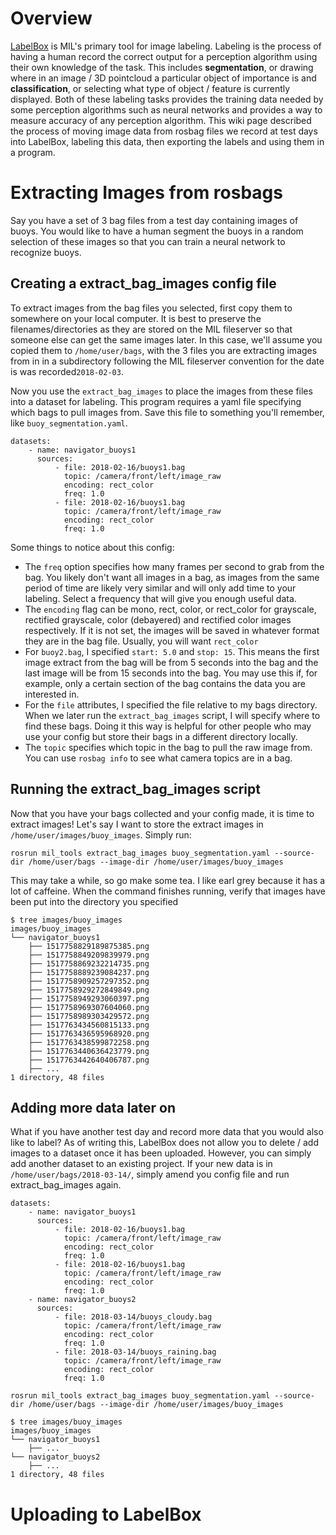 # Overview
[LabelBox](https://www.labelbox.io/) is MIL's primary tool for image labeling. Labeling is the process of having a human record the correct output for a perception algorithm using their own knowledge of the task. This includes **segmentation**, or drawing where in an image / 3D pointcloud a particular object of importance is and **classification**, or selecting what type of object / feature is currently displayed. Both of these labeling tasks provides the training data needed by some perception algorithms such as neural networks and provides a way to measure accuracy of any perception algorithm. This wiki page described the process of moving image data from rosbag files we record at test days into LabelBox, labeling this data, then exporting the labels and using them in a program.

# Extracting Images from rosbags
Say you have a set of 3 bag files from a test day containing images of buoys. You would like to have a human segment the buoys in a random selection of these images so that you can train a neural network to recognize buoys.

## Creating a extract_bag_images config file
To extract images from the bag files you selected, first copy them to somewhere on your local computer. It is best to preserve the filenames/directories as they are stored on the MIL fileserver so that someone else can get the same images later. In this case, we'll assume you copied them to ```/home/user/bags```, with the 3 files you are extracting images from in in a subdirectory following the MIL fileserver convention for the date is was recorded```2018-02-03```.

Now you use the ```extract_bag_images``` to place the images from these files into a dataset for labeling. This program requires a yaml file specifying which bags to pull images from. Save this file to something you'll remember, like ```buoy_segmentation.yaml```.

```
datasets:
    - name: navigator_buoys1
      sources:
          - file: 2018-02-16/buoys1.bag
            topic: /camera/front/left/image_raw
            encoding: rect_color
            freq: 1.0
          - file: 2018-02-16/buoys1.bag
            topic: /camera/front/left/image_raw
            encoding: rect_color
            freq: 1.0
```

Some things to notice about this config:

* The ```freq``` option specifies how many frames per second to grab from the bag. You likely don't want all images in a bag, as images from the same period of time are likely very similar and will only add time to your labeling. Select a frequency that will give you enough useful data.
* The ```encoding``` flag can be mono, rect, color, or rect_color for grayscale, rectified grayscale, color (debayered) and rectified color images respectively. If it is not set, the images will be saved in whatever format they are in the bag file. Usually, you will want ```rect_color```
* For ```buoy2.bag```, I specified ```start: 5.0``` and ```stop: 15```. This means the first image extract from the bag will be from 5 seconds into the bag and the last image will be from 15 seconds into the bag. You may use this if, for example, only a certain section of the bag contains the data you are interested in.
* For the ```file``` attributes, I specified the file relative to my bags directory. When we later run the ```extract_bag_images``` script, I will specify where to find these bags. Doing it this way is helpful for other people who may use your config but store their bags in a different directory locally.
* The ```topic``` specifies which topic in the bag to pull the raw image from. You can use ```rosbag info``` to see what camera topics are in a bag.

## Running the extract_bag_images script
Now that you have your bags collected and your config made, it is time to extract images! Let's say I want to store the extract images in ```/home/user/images/buoy_images```. Simply run:

```rosrun mil_tools extract_bag_images buoy_segmentation.yaml --source-dir /home/user/bags --image-dir /home/user/images/buoy_images```

This may take a while, so go make some tea. I like earl grey because it has a lot of caffeine. When the command finishes running, verify that images have been put into the directory you specified
```
$ tree images/buoy_images
images/buoy_images
└── navigator_buoys1
    ├── 1517758829189875385.png
    ├── 1517758849209839979.png
    ├── 1517758869232214735.png
    ├── 1517758889239084237.png
    ├── 1517758909257297352.png
    ├── 1517758929272849849.png
    ├── 1517758949293060397.png
    ├── 1517758969307604060.png
    ├── 1517758989303429572.png
    ├── 1517763434560815133.png
    ├── 1517763436595968920.png
    ├── 1517763438599872258.png
    ├── 1517763440636423779.png
    ├── 1517763442640406787.png
    ├── ...
1 directory, 48 files
```

## Adding more data later on
What if you have another test day and record more data that you would also like to label? As of writing this, LabelBox does not allow you to delete / add images to a dataset once it has been uploaded. However, you can simply add another dataset to an existing project. If your new data is in ```/home/user/bags/2018-03-14/```, simply amend you config file and run extract_bag_images again.

```
datasets:
    - name: navigator_buoys1
      sources:
          - file: 2018-02-16/buoys1.bag
            topic: /camera/front/left/image_raw
            encoding: rect_color
            freq: 1.0
          - file: 2018-02-16/buoys1.bag
            topic: /camera/front/left/image_raw
            encoding: rect_color
            freq: 1.0
    - name: navigator_buoys2
      sources:
          - file: 2018-03-14/buoys_cloudy.bag
            topic: /camera/front/left/image_raw
            encoding: rect_color
            freq: 1.0
          - file: 2018-03-14/buoys_raining.bag
            topic: /camera/front/left/image_raw
            encoding: rect_color
            freq: 1.0
```

```rosrun mil_tools extract_bag_images buoy_segmentation.yaml --source-dir /home/user/bags --image-dir /home/user/images/buoy_images```

```
$ tree images/buoy_images
images/buoy_images
└── navigator_buoys1
    ├── ...
└── navigator_buoys2
    ├── ...
1 directory, 48 files
```

# Uploading to LabelBox